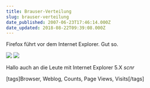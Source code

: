 ```yaml
---
title: Brauser-Verteilung
slug: brauser-verteilung
date_published: 2007-06-23T17:46:14.000Z
date_updated: 2018-08-22T09:39:08.000Z
---
```


Firefox führt vor dem Internet Explorer. Gut so.

[![](//picdump.thafaker.de/2007/06/kuchen.jpg)](http://picdump.thafaker.de/2007/06/kuchen.jpg)
[![](//picdump.thafaker.de/2007/06/percents.jpg)](http://picdump.thafaker.de/2007/06/percents.jpg)

Hallo auch an die Leute mit Internet Explorer 5.X *scnr*

[tags]Browser, Weblog, Counts, Page Views, Visits[/tags]
